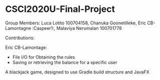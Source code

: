 # CSCI2020U-Final-Project
Group Members: Luca Lotito 100704158, Chanuka Goonetilleke, Eric CB-Lamontagne :Caspeer1:, Malaviya Nerumalan 100701778

Contributions:

Eric CB-Lamontage:
  - File I/O for Obtaining the rules
  - Saving or retrieving the balance for a specific user


A blackjack game, designed to use Gradle build structure and JavaFX
